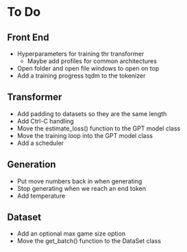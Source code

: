# To Do

## Front End
* Hyperparameters for training thr transformer
    * Maybe add profiles for common architectures
* Open folder and open file windows to open on top
* Add a training progress tqdm to the tokenizer

## Transformer
* Add padding to datasets so they are the same length
* Add Ctrl-C handling
* Move the estimate_loss() function to the GPT model class
* Move the training loop into the GPT model class
* Add a scheduler

## Generation
* Put move numbers back in when generating
* Stop generating when we reach an end token
* Add temperature

## Dataset
* Add an optional max game size option
* Move the get_batch() function to the DataSet class
